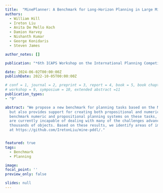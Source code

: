 ```yaml
---
title:  "MinePlanner: A Benchmark for Long-Horizon Planning in Large Minecraft Worlds"
authors:
  - William Hill
  - Ireton Liu
  - Anita De Mello Koch
  - Damion Harvey
  - Nishanth Kumar
  - George Konidaris
  - Steven James

author_notes: []

publication: "*6th ICAPS Workshop on the International Planning Competition*"

date: 2024-06-02T00:00:00Z
publishDate: 2022-10-05T00:00:00Z

# conf = 1, journal = 2, preprint = 3, report = 4, book = 5, book chapter = 6, thesis = 7, patent = 8
# workshop = 9, symposium = 10, extended abstract =11
publication_types:
- "9"

abstract: "We propose a new benchmark for planning tasks based on the Minecraft game. Our benchmark contains 45 tasks overall,
  but also provides support for creating both propositional and numeric instances of new Minecraft tasks automatically. We 
  benchmark numeric and propositional planning systems on these tasks, with results demonstrating that state-of-the-art planners
  are currently incapable of dealing with many of the challenges advanced by our new benchmark, such as scaling to instances with 
  thousands of objects. Based on these results, we identify areas of improvement for future planners. Our framework is made available
  at https://github.com/IretonLiu/mine-pddl/."


featured: true
tags:
  - Benchmark
  - Planning

image:
focal_point: ''
preview_only: false

slides: null
---
```

